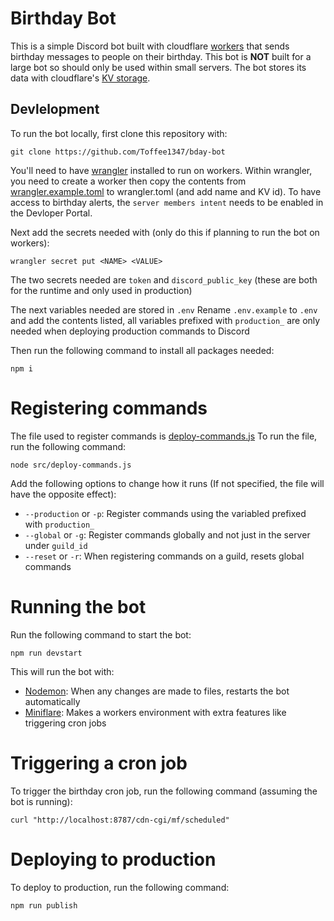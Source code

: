# Birthday Bot
This is a simple Discord bot built with cloudflare [workers](https://workers.cloudflare.com/) that sends birthday messages to people on their birthday. This bot is **NOT** built for a large bot so should only be used within small servers. The bot stores its data with cloudflare's [KV storage](https://developers.cloudflare.com/workers/runtime-apis/kv/).

## Devlelopment
To run the bot locally, first clone this repository with:
```
git clone https://github.com/Toffee1347/bday-bot
```
You'll need to have [wrangler](https://developers.cloudflare.com/workers/wrangler/) installed to run on workers. Within wrangler, you need to create a worker then copy the contents from [wrangler.example.toml](wrangler.example.toml) to wrangler.toml (and add name and KV id). To have access to birthday alerts, the `server members intent` needs to be enabled in the Devloper Portal.

Next add the secrets needed with (only do this if planning to run the bot on workers):
```
wrangler secret put <NAME> <VALUE>
```
The two secrets needed are `token` and `discord_public_key` (these are both for the runtime and only used in production)

The next variables needed are stored in `.env`
Rename `.env.example` to `.env` and add the contents listed, all variables prefixed with `production_` are only needed when deploying production commands to Discord

Then run the following command to install all packages needed:
```
npm i
```

# Registering commands
The file used to register commands is [deploy-commands.js](src/deploy-commands.js)
To run the file, run the following command:
```
node src/deploy-commands.js
```
Add the following options to change how it runs (If not specified, the file will have the opposite effect):
- `--production` or `-p`: Register commands using the variabled prefixed with `production_`
- `--global` or `-g`: Register commands globally and not just in the server under `guild_id`
- `--reset` or `-r`: When registering commands on a guild, resets global commands

# Running the bot

Run the following command to start the bot:
```
npm run devstart
```
This will run the bot with:
- [Nodemon](https://nodemon.io/): When any changes are made to files, restarts the bot automatically
- [Miniflare](https://miniflare.dev/): Makes a workers environment with extra features like triggering cron jobs

# Triggering a cron job
To trigger the birthday cron job, run the following command (assuming the bot is running):
```
curl "http://localhost:8787/cdn-cgi/mf/scheduled"
```

# Deploying to production
To deploy to production, run the following command:
```
npm run publish
```
